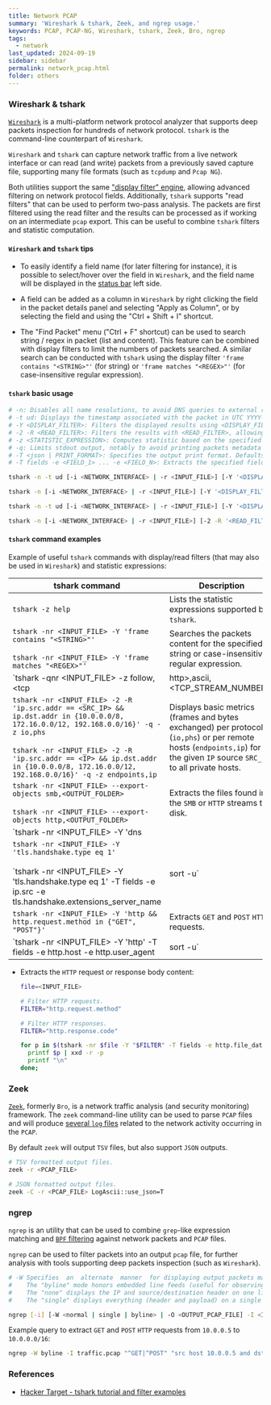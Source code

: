 ```yaml
---
title: Network PCAP
summary: 'Wireshark & tshark, Zeek, and ngrep usage.'
keywords: PCAP, PCAP-NG, Wireshark, tshark, Zeek, Bro, ngrep
tags:
  - network
last_updated: 2024-09-19
sidebar: sidebar
permalink: network_pcap.html
folder: others
---
```


### Wireshark & tshark

[`Wireshark`](https://www.wireshark.org/) is a multi-platform network protocol
analyzer that supports deep packets inspection for hundreds of network
protocol. `tshark` is the command-line counterpart of `Wireshark`.

`Wireshark` and `tshark` can capture network traffic from a live network
interface or can read (and write) packets from a previously saved capture
file, supporting many file formats (such as `tcpdump` and `Pcap NG`).

Both utilities support the same
["display filter" engine](https://www.wireshark.org/docs/man-pages/wireshark-filter.html),
allowing advanced filtering on network protocol fields. Additionally, `tshark`
supports "read filters" that can be used to perform two-pass analysis. The
packets are first filtered using the read filter and the results can be
processed as if working on an intermediate `pcap` export. This can be useful to
combine `tshark` filters and statistic computation.   

#### `Wireshark` and `tshark` tips

  - To easily identify a field name (for later filtering for instance), it is
    possible to select/hover over the field in `Wireshark`, and the field
    name will be displayed in the
    [status bar](https://www.wireshark.org/docs/wsug_html_chunked/ChUseStatusbarSection.html)
    left side.

  - A field can be added as a column in `Wireshark` by right clicking the field
    in the packet details panel and selecting "Apply as Column", or by
    selecting the field and using the "Ctrl + Shift + I" shortcut.

  - The "Find Packet" menu ("Ctrl + F" shortcut) can be used to search string /
    regex in packet (list and content). This feature can be combined with
    display filters to limit the numbers of packets searched. A similar search
    can be conducted with `tshark` using the display filter
    `'frame contains "<STRING>"'` (for string) or `'frame matches "<REGEX>"'`
    (for case-insensitive regular expression).

#### `tshark` basic usage

```bash
# -n: Disables all name resolutions, to avoid DNS queries to external resolvers.
# -t ud: Displays the timestamp associated with the packet in UTC YYYY-MM-DD hh:mm:ss.SSSSSSSSS.
# -Y <DISPLAY_FILTER>: Filters the displayed results using <DISPLAY_FILTER> ("display filter").
# -2 -R <READ_FILTER>: Filters the results with <READ_FILTER>, allowing for 2 pass analysis.
# -z <STATISTIC_EXPRESSION>: Computes statistic based on the specified expression.
# -q: Limits stdout output, notably to avoid printing packets metadata for statistics (-z).
# -T <json | PRINT_FORMAT>: Specifies the output print format. Defaults to "text".
# -T fields -e <FIELD_1> ... -e <FIELD_N>: Extracts the specified fields.

tshark -n -t ud [-i <NETWORK_INTERFACE> | -r <INPUT_FILE>] [-Y '<DISPLAY_FILTER>'] [-T <json | PRINT_FORMAT>]

tshark -n [-i <NETWORK_INTERFACE> | -r <INPUT_FILE>] [-Y '<DISPLAY_FILTER>'] -w <OUTPUT_PCAP_FILE>

tshark -n -t ud [-i <NETWORK_INTERFACE> | -r <INPUT_FILE>] [-Y '<DISPLAY_FILTER>'] -T fields -e <FIELD_1> -e <FIELD_N>

tshark -n [-i <NETWORK_INTERFACE> | -r <INPUT_FILE>] [-2 -R '<READ_FILTER>'] -q -z <STATISTIC_EXPRESSION>
```

#### `tshark` command examples

Example of useful `tshark` commands with display/read filters (that may also
be used in `Wireshark`) and statistic expressions:

| tshark command | Description |
|----------------|-------------|
| `tshark -z help` | Lists the statistic expressions supported by `tshark`. |
| `tshark -nr <INPUT_FILE> -Y 'frame contains "<STRING>"'` <br><br> `tshark -nr <INPUT_FILE> -Y 'frame matches "<REGEX>"'` | Searches the packets content for the specified string or case-insensitive regular expression. |
| `tshark -qnr <INPUT_FILE> -z follow,<tcp | http>,ascii,<TCP_STREAM_NUMBER>` | Follows the specified `TCP` or `HTTP` stream, printing its content. |
| `tshark -nr <INPUT_FILE> -2 -R 'ip.src.addr == <SRC_IP> && ip.dst.addr in {10.0.0.0/8, 172.16.0.0/12, 192.168.0.0/16}' -q -z io,phs` <br><br> `tshark -nr <INPUT_FILE> -2 -R 'ip.src.addr == <IP> && ip.dst.addr in {10.0.0.0/8, 172.16.0.0/12, 192.168.0.0/16}' -q -z endpoints,ip` | Displays basic metrics (frames and bytes exchanged) per protocol (`io,phs`) or per remote hosts (`endpoints,ip`) for the given `IP` source `SRC_IP` to all private hosts. |
| `tshark -nr <INPUT_FILE> --export-objects smb,<OUTPUT_FOLDER>` <br><br> `tshark -nr <INPUT_FILE> --export-objects http,<OUTPUT_FOLDER>` | Extracts the files found in the `SMB` or `HTTP` streams to disk. |
| `tshark -nr <INPUT_FILE> -Y 'dns || udp.dstport == 53 || tcp.dstport == 53' -T fields -e ip.src -e dns.qry.name | sort -u` | Extracts `DNS` queries made per host. |
| `tshark -nr <INPUT_FILE> -Y 'tls.handshake.type eq 1'` <br><br> `tshark -nr <INPUT_FILE> -Y 'tls.handshake.type eq 1' -T fields -e ip.src -e tls.handshake.extensions_server_name | sort -u` | Lists/extracts the `TLS` `Client Hello` requests, that may contain [`Server Name Indication` (`SNI`)](https://www.cloudflare.com/learning/ssl/what-is-sni/) referencing the requested domain. <br><br> `Client Hello` requests can be listed or the `SNI` specified extracted per host. |
| `tshark -nr <INPUT_FILE> -Y 'http && http.request.method in {"GET", "POST"}'` | Extracts `GET` and `POST` `HTTP` requests. |
| `tshark -nr <INPUT_FILE> -Y 'http' -T fields -e http.host -e http.user_agent | sort -u` | Extracts the `User-Agents` (uniquely) used in `HTTP` requests per host. |

  - Extracts the `HTTP` request or response body content:

    ```bash
    file=<INPUT_FILE>

    # Filter HTTP requests.
    FILTER="http.request.method"

    # Filter HTTP responses.
    FILTER="http.response.code"

    for p in $(tshark -nr $file -Y "$FILTER" -T fields -e http.file_data); do
      printf $p | xxd -r -p
      printf "\n"
    done;
    ```

### Zeek

[`Zeek`](https://github.com/zeek/zeek), formerly `Bro`, is a network traffic
analysis (and security monitoring) framework. The `zeek` command-line utility
can be used to parse `PCAP` files and will produce
[several `log` files](https://docs.zeek.org/en/current/log-formats.html#working-with-log-files)
related to the network activity occurring in the `PCAP`.

By default `zeek` will output `TSV` files, but also support `JSON` outputs.

```bash
# TSV formatted output files.
zeek -r <PCAP_FILE>

# JSON formatted output files.
zeek -C -r <PCAP_FILE> LogAscii::use_json=T
```

### ngrep

`ngrep` is an utility that can be used to combine `grep`-like expression
matching and
[`BPF` filtering](https://www.tcpdump.org/manpages/pcap-filter.7.html)
against network packets and `PCAP` files.

`ngrep` can be used to filter packets into an output `pcap` file, for further
analysis with tools supporting deep packets inspection (such as `Wireshark`).

```bash
# -W Specifies  an  alternate  manner  for displaying output packets matching the expression.
#    The "byline" mode honors embedded line feeds (useful for observing HTTP transactions, for instance).
#    The "none" displays the IP and source/destination header on one line, the payload on a second line.
#    The "single" displays everything (header and payload) on a single line.

ngrep [-i] [-W <normal | single | byline> | -O <OUTPUT_PCAP_FILE] -I <INPUT_PCAP_FILE> '<GREP_EXPRESSION>' '<BPF_FILTER>'
```

Example query to extract `GET` and `POST` `HTTP` requests from `10.0.0.5` to
`10.0.0.0/16`:

```bash
ngrep -W byline -I traffic.pcap "^GET|^POST" "src host 10.0.0.5 and dst host 10.0"
```

### References

  - [Hacker Target - tshark tutorial and filter examples](https://hackertarget.com/tshark-tutorial-and-filter-examples/)
